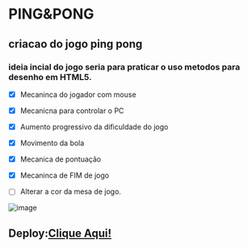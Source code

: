 # PING&PONG

## criacao do jogo ping pong 


### ideia incial do jogo seria para praticar o uso metodos para desenho em HTML5.
- [X] Mecaninca do jogador com mouse
- [X] Mecanicna para controlar o PC
- [X] Aumento progressivo da dificuldade do jogo
- [X] Movimento da bola
- [X] Mecanica de pontuação
- [X] Mecaninca de FIM de jogo
- [ ] Alterar a cor da mesa de jogo.


![image](https://user-images.githubusercontent.com/56089674/223282434-9eeb391d-125c-4924-acb8-196d76b752c5.png)


## Deploy:<a href="https://pingpongcdsalema.netlify.app/">Clique Aqui!</a>
